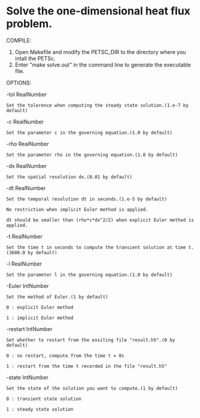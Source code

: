 # Solve the one-dimensional heat flux problem.

COMPILE:
  1. Open Makefile and modify the PETSC_DIR to the directory where you intall the PETSc.
  2. Enter "make solve.out" in the command line to generate the executable file.

OPTIONS:

  -tol		RealNumber

    Set the tolerence when computing the steady state solution.(1.e-7 by default)

  -c		RealNumber 

    Set the parameter c in the governing equation.(1.0 by default)

  -rho		RealNumber

    Set the parameter rho in the governing equation.(1.0 by default)

  -dx		RealNumber

    Set the spatial resolution dx.(0.01 by default)

  -dt		RealNumber

    Set the temporal resolution dt in seconds.(1.e-5 by default)

    No restriction when implicit Euler method is applied.

    dt should be smaller than (rho*c*dx^2/2) when explicit Euler method is applied.

  -t		RealNumber

    Set the time t in seconds to compute the transient solution at time t.(3600.0 by default)

  -l		RealNumber

    Set the parameter l in the governing equation.(1.0 by default)

  -Euler	IntNumber

    Set the method of Euler.(1 by default)

    0 : explicit Euler method

    1 : implicit Euler method

  -restart	IntNumber

    Set whether to restart from the exsiting file "result.h5".(0 by default)

    0 : no restart, compute from the time t = 0s

    1 : restart from the time t recorded in the file "result.h5"

  -state	IntNumber

    Set the state of the solution you want to compute.(1 by default)

    0 :	transient state solution

    1 : steady state solution
